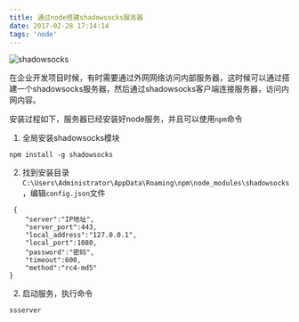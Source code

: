 ```yaml
---
title: 通过node搭建shadowsocks服务器
date: 2017-02-28 17:14:14
tags: 'node'
---
```


![shadowsocks](https://cdn.thisjs.com/github/ss.png)

在企业开发项目时候，有时需要通过外网网络访问内部服务器，这时候可以通过搭建一个shadowsocks服务器，然后通过shadowsocks客户端连接服务器，访问内网内容。

安装过程如下，服务器已经安装好node服务，并且可以使用`npm`命令

<!--more-->

1. 全局安装shadowsocks模块
```
npm install -g shadowsocks
```
2. 找到安装目录`C:\Users\Administrator\AppData\Roaming\npm\node_modules\shadowsocks
`，编辑`config.json`文件
```
 { 
    "server":"IP地址", 
    "server_port":443, 
    "local_address":"127.0.0.1", 
    "local_port":1080, 
    "password":"密码", 
    "timeout":600, 
    "method":"rc4-md5"
}
```
2. 启动服务，执行命令
```
ssserver
```
